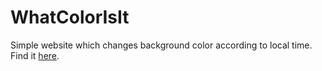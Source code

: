 # WhatColorIsIt
Simple website which changes background color according to local time. Find it [here](https://oanarosca.github.io/WhatColorIsIt).
